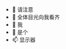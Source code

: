 - 👋 请注意
- 👀 全体目光向我看齐
- 🌱 我
- 💞️ 是个
- 📫 显示器

<!---
CaptBK13/CaptBK13 is a ✨ special ✨ repository because its `README.md` (this file) appears on your GitHub profile.
You can click the Preview link to take a look at your changes.
--->
